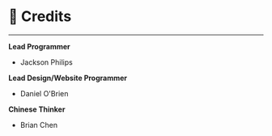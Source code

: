 # 📓 Credits
___
**Lead Programmer**
  - Jackson Philips

**Lead Design/Website Programmer**
  - Daniel O'Brien

**Chinese Thinker**
  - Brian Chen
